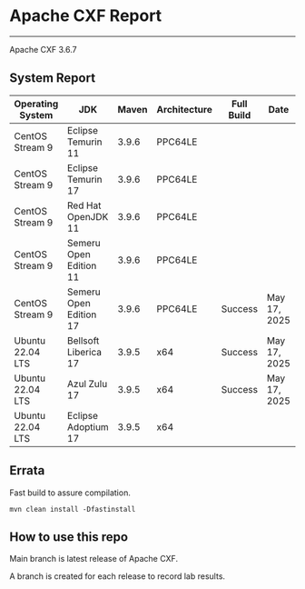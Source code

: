 # Apache CXF Report
--- 

Apache CXF 3.6.7

## System Report

| Operating System    | JDK       | Maven | Architecture | Full Build | Date  | Notes |
|---------------------|-----------|-------|--------------|------------|-------|-------|
| CentOS Stream 9         | Eclipse Temurin 11  | 3.9.6 | PPC64LE      | | | |
| CentOS Stream 9         | Eclipse Temurin 17  | 3.9.6 | PPC64LE      | | | |
| CentOS Stream 9         | Red Hat OpenJDK 11  | 3.9.6 | PPC64LE      |  |  |  |
| CentOS Stream 9         | Semeru Open Edition 11  | 3.9.6 | PPC64LE  |  | | |
| CentOS Stream 9         | Semeru Open Edition 17  | 3.9.6 | PPC64LE  | Success | May 17, 2025 |  |
| Ubuntu 22.04 LTS         | Bellsoft Liberica 17  | 3.9.5 | x64      |Success | May 17, 2025| |
| Ubuntu 22.04 LTS         | Azul Zulu 17  | 3.9.5 | x64      |Success | May 17, 2025| |
| Ubuntu 22.04 LTS         | Eclipse Adoptium 17  | 3.9.5 | x64      |  | | |


## Errata


Fast build to assure compilation. 
```
mvn clean install -Dfastinstall
```

## How to use this repo

Main branch is latest release of Apache CXF.

A branch is created for each release to record lab results.
